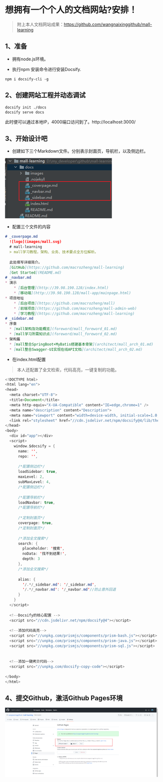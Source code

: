 # 想拥有一个个人的文档网站?安排！

> 附上本人文档网站成果：https://github.com/wangnaixinggithub/mall-learning

## 1、准备

- 拥有node.js环境。

- 执行npm 安装命令进行安装Docsify.

```shell
npm i docsify-cli -g
```

## 2、创建网站工程并动态调试

```shell
docsify init ./docs
docsify serve docs
```

此时便可以通过本地IP，4000端口访问到了。http://localhost:3000/

## 3、开始设计吧

- 创建如下三个Markdown文件。分别表示封面页，导航栏，以及侧边栏。

![image20220501235603341-](../images/image-20220501235603341.png)


- 配置三个文件的内容

```markdown
# _coverpage.md
  ![logo](images/mall.svg)
  # mall-learning
  > mall学习教程，架构、业务、技术要点全方位解析。

  此处填写详细简介。
  [GitHub](https://github.com/macrozheng/mall-learning)
  [Get Started](README.md)
# _navbar.md  
* 演示
    * [后台管理](http://39.98.190.128/index.html)
    * [移动端](http://39.98.190.128/mall-app/mainpage.html)
* 项目地址
    * [后台项目](https://github.com/macrozheng/mall)
    * [前端项目](https://github.com/macrozheng/mall-admin-web)
    * [学习教程](https://github.com/macrozheng/mall-learning)
# _sidebar.md	   
* 序章
  * [mall架构及功能概览](foreword/mall_foreword_01.md)
  * [mall学习所需知识点](foreword/mall_foreword_02.md)
* 架构篇
  * [mall整合SpringBoot+MyBatis搭建基本骨架](architect/mall_arch_01.md)
  * [mall整合Swagger-UI实现在线API文档](architect/mall_arch_02.md)	
```

- 在index.html配置

> 本人还配置了全文检索，代码高亮，一键复制的功能。

```java
<!DOCTYPE html>
<html lang="en">
<head>
  <meta charset="UTF-8">
  <title>Document</title>
  <meta http-equiv="X-UA-Compatible" content="IE=edge,chrome=1" />
  <meta name="description" content="Description">
  <meta name="viewport" content="width=device-width, initial-scale=1.0, minimum-scale=1.0">
  <link rel="stylesheet" href="//cdn.jsdelivr.net/npm/docsify@4/lib/themes/vue.css">
</head>
<body>
  <div id="app"></div>
  <script>
    window.$docsify = {
      name: '',
      repo: '',

      /*配置侧边栏*/
      loadSidebar: true,
      maxLevel: 2,
      subMaxLevel: 4,
      /*配置侧边栏*/

      /*配置导航栏*/
      loadNavbar: true,
      /*配置导航栏*/

      /*定制封面页*/
      coverpage: true,
      /*定制封面页*/

      /*添加全文搜索*/
      search: {
        placeholder: '搜索',
        noData: '找不到结果!',
        depth: 3
      },
      /*添加全文搜索*/

      alias: {
        '/.*/_sidebar.md': '/_sidebar.md',
        '/.*/_navbar.md': '/_navbar.md'//防止意外回退
      }
    }
  </script>

  <!--Docsify的核心配置 -->
  <script src="//cdn.jsdelivr.net/npm/docsify@4"></script>

  <!--添加代码高亮-->
  <script src="//unpkg.com/prismjs/components/prism-bash.js"></script>
  <script src="//unpkg.com/prismjs/components/prism-java.js"></script>
  <script src="//unpkg.com/prismjs/components/prism-sql.js"></script>


  <!--添加一键拷贝代码-->
  <script src="//unpkg.com/docsify-copy-code"></script>

</body>
</html>
```

## 4、提交Github，激活Github Pages环境

<img src="../images/image-20220502000124296.png" alt="image-20220502000124296" style="zoom:67%;" />